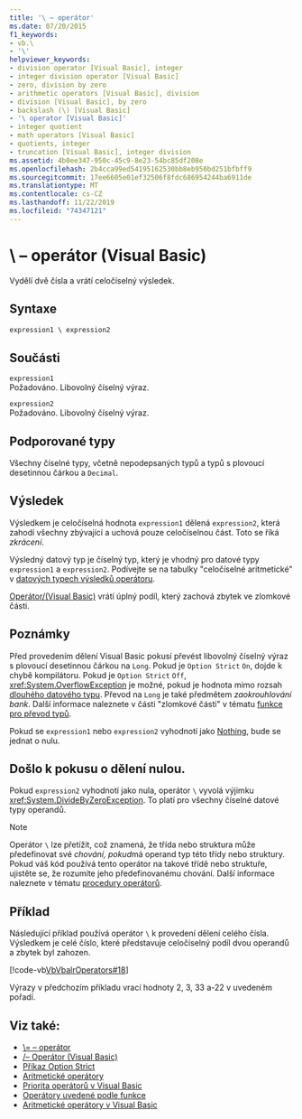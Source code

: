 ```yaml
---
title: '\ – operátor'
ms.date: 07/20/2015
f1_keywords:
- vb.\
- '\'
helpviewer_keywords:
- division operator [Visual Basic], integer
- integer division operator [Visual Basic]
- zero, division by zero
- arithmetic operators [Visual Basic], division
- division [Visual Basic], by zero
- backslash (\) [Visual Basic]
- '\ operator [Visual Basic]'
- integer quotient
- math operators [Visual Basic]
- quotients, integer
- truncation [Visual Basic], integer division
ms.assetid: 4b0ee347-950c-45c9-8e23-54bc85df208e
ms.openlocfilehash: 2b4cca99ed54195162530bb8eb950bd251bfbff9
ms.sourcegitcommit: 17ee6605e01ef32506f8fdc686954244ba6911de
ms.translationtype: MT
ms.contentlocale: cs-CZ
ms.lasthandoff: 11/22/2019
ms.locfileid: "74347121"
---
```

# <a name="-operator-visual-basic"></a>\ – operátor (Visual Basic)
Vydělí dvě čísla a vrátí celočíselný výsledek.  
  
## <a name="syntax"></a>Syntaxe  
  
```vb  
expression1 \ expression2  
```  
  
## <a name="parts"></a>Součásti  
 `expression1`  
 Požadováno. Libovolný číselný výraz.  
  
 `expression2`  
 Požadováno. Libovolný číselný výraz.  
  
## <a name="supported-types"></a>Podporované typy  
 Všechny číselné typy, včetně nepodepsaných typů a typů s plovoucí desetinnou čárkou a `Decimal`.  
  
## <a name="result"></a>Výsledek  
 Výsledkem je celočíselná hodnota `expression1` dělená `expression2`, která zahodí všechny zbývající a uchová pouze celočíselnou část. Toto se říká *zkrácení*.  
  
 Výsledný datový typ je číselný typ, který je vhodný pro datové typy `expression1` a `expression2`. Podívejte se na tabulky "celočíselné aritmetické" v [datových typech výsledků operátoru](../../../visual-basic/language-reference/operators/data-types-of-operator-results.md).  
  
 [Operátor/(Visual Basic)](../../../visual-basic/language-reference/operators/floating-point-division-operator.md) vrátí úplný podíl, který zachová zbytek ve zlomkové části.  
  
## <a name="remarks"></a>Poznámky  
 Před provedením dělení Visual Basic pokusí převést libovolný číselný výraz s plovoucí desetinnou čárkou na `Long`. Pokud je `Option Strict` `On`, dojde k chybě kompilátoru. Pokud je `Option Strict` `Off`, <xref:System.OverflowException> je možné, pokud je hodnota mimo rozsah [dlouhého datového typu](../../../visual-basic/language-reference/data-types/long-data-type.md). Převod na `Long` je také předmětem *zaokrouhlování bank*. Další informace naleznete v části "zlomkové části" v tématu [funkce pro převod typů](../../../visual-basic/language-reference/functions/type-conversion-functions.md).  
  
 Pokud se `expression1` nebo `expression2` vyhodnotí jako [Nothing](../../../visual-basic/language-reference/nothing.md), bude se jednat o nulu.  
  
## <a name="attempted-division-by-zero"></a>Došlo k pokusu o dělení nulou.  
 Pokud `expression2` vyhodnotí jako nula, operátor `\` vyvolá výjimku <xref:System.DivideByZeroException>. To platí pro všechny číselné datové typy operandů.  
  
> [!NOTE]
> Operátor `\` lze přetížit, což znamená, že třída nebo struktura může předefinovat své *chování, pokud*má operand typ této třídy nebo struktury. Pokud váš kód používá tento operátor na takové třídě nebo struktuře, ujistěte se, že rozumíte jeho předefinovanému chování. Další informace naleznete v tématu [procedury operátorů](../../../visual-basic/programming-guide/language-features/procedures/operator-procedures.md).  
  
## <a name="example"></a>Příklad  
 Následující příklad používá operátor `\` k provedení dělení celého čísla. Výsledkem je celé číslo, které představuje celočíselný podíl dvou operandů a zbytek byl zahozen.  
  
 [!code-vb[VbVbalrOperators#18](~/samples/snippets/visualbasic/VS_Snippets_VBCSharp/VbVbalrOperators/VB/Class1.vb#18)]  
  
 Výrazy v předchozím příkladu vrací hodnoty 2, 3, 33 a-22 v uvedeném pořadí.  
  
## <a name="see-also"></a>Viz také:

- [\\= – operátor](../../../visual-basic/language-reference/operators/integer-division-assignment-operator.md)
- [/– Operátor (Visual Basic)](../../../visual-basic/language-reference/operators/floating-point-division-operator.md)
- [Příkaz Option Strict](../../../visual-basic/language-reference/statements/option-strict-statement.md)
- [Aritmetické operátory](../../../visual-basic/language-reference/operators/arithmetic-operators.md)
- [Priorita operátorů v Visual Basic](../../../visual-basic/language-reference/operators/operator-precedence.md)
- [Operátory uvedené podle funkce](../../../visual-basic/language-reference/operators/operators-listed-by-functionality.md)
- [Aritmetické operátory v Visual Basic](../../../visual-basic/programming-guide/language-features/operators-and-expressions/arithmetic-operators.md)
